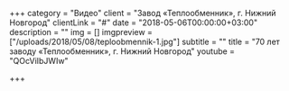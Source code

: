 +++
category = "Видео"
client = "Завод «Теплообменник», г.&nbsp;Нижний Новгород"
clientLink = "#"
date = "2018-05-06T00:00:00+03:00"
description = ""
img = []
imgpreview = ["/uploads/2018/05/08/teploobmennik-1.jpg"]
subtitle = ""
title = "70 лет заводу «Теплообменник», г.&nbsp;Нижний Новгород"
youtube = "QOcViIbJWIw"

+++

